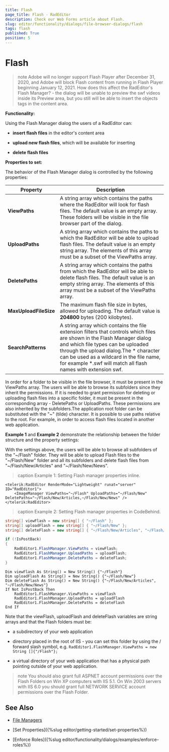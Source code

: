 ```yaml
---
title: Flash
page_title: Flash - RadEditor
description: Check our Web Forms article about Flash.
slug: editor/functionality/dialogs/file-browser-dialogs/flash
tags: flash
published: True
position: 5
---
```


# Flash

>note Adobe will no longer support Flash Player after December 31, 2020, and Adobe will block Flash content from running in Flash Player beginning January 12, 2021. How does this affect the RadEditor's Flash Manager? - the dialog will be unable to preview the swf videos inside its Preview area, but you still will be able to insert the objects tags in the content area.

**Functionality:**

Using the Flash Manager dialog the users of a RadEditor can:

* **insert flash files** in the editor's content area

* **upload new flash files**, which will be available for inserting

* **delete flash files**

**Properties to set:**

The behavior of the Flash Manager dialog is controlled by the following properties:  

|  **Property**  |  **Description**  |
| ------ | ------ |
| **ViewPaths** |A string array which contains the paths where the RadEditor will look for flash files. The default value is an empty array. These folders will be visible in the file browser part of the dialog.|
| **UploadPaths** |A string array which contains the paths to which the RadEditor will be able to upload flash files. The default value is an empty string array. The elements of this array must be a subset of the ViewPaths array.|
| **DeletePaths** |A string array which contains the paths from which the RadEditor will be able to delete flash files. The default value is an empty string array. The elements of this array must be a subset of the ViewPaths array.|
| **MaxUploadFileSize** |The maximum flash file size in bytes, allowed for uploading. The default value is **204800** bytes (200 kilobytes).|
| **SearchPatterns** |A string array which contains the file extension filters that controls which files are shown in the Flash Manager dialog and which file types can be uploaded through the upload dialog.The * character can be used as a wildcard in the file name, for example *.swf will match all flash names with extension swf.|

In order for a folder to be visible in the file browser, it must be present in the ViewPaths array. The users will be able to browse its subfolders since they inherit the permissions. If it is needed to grant permission for deleting or uploading flash files into a specific folder, it must be present in the corresponding array - DeletePaths or UploadPaths. These permissions are also inherited by the subfolders.The application root folder can be substituted with the "~" (tilde) character. It is possible to use paths relative to the root. For example, in order to access flash files located in another web application.

**Example 1** and **Example 2** demonstrate the relationship between the folder structure and the property settings:

With the settings above, the users will be able to browse all subfolders of the "~/Flash" folder. They will be able to upload Flash files to the "~/Flash/New" folder and all its subfolders and delete flash files from "~/Flash/New/Articles" and "~/Flash/New/News".

>caption Example 1: Setting Flash manager properties inline.

````ASP.NET
<telerik:RadEditor RenderMode="Lightweight" runat="server" ID="RadEditor1">
	<ImageManager ViewPaths="~/Flash" UploadPaths="~/Flash/New" DeletePaths="~/Flash/New/Articles,~/Flash/New/News" />
</telerik:RadEditor>
````



>caption Example 2: Setting Flash manager properties in CodeBehind.

````C#
string[] viewFlash = new string[] { "~/Flash" };
string[] uploadFlash = new string[] { "~/Flash/New" };
string[] deleteFlash = new string[] { "~/Flash/New/Articles", "~/Flash/New/News" };

if (!IsPostBack)
{
	RadEditor1.FlashManager.ViewPaths = viewFlash;
	RadEditor1.FlashManager.UploadPaths = uploadFlash;
	RadEditor1.FlashManager.DeletePaths = deleteFlash;
} 	
````
````VB
Dim viewFlash As String() = New String() {"~/Flash"}
Dim uploadFlash As String() = New String() {"~/Flash/New"}
Dim deleteFlash As String() = New String() {"~/Flash/New/Articles", "~/Flash/New/News"}
If Not IsPostBack Then
	RadEditor1.FlashManager.ViewPaths = viewFlash
	RadEditor1.FlashManager.UploadPaths = uploadFlash
	RadEditor1.FlashManager.DeletePaths = deleteFlash
End If
````

Note that the viewFlash, uploadFlash and deleteFlash variables are string arrays and that the Flash folders must be:

* a subdirectory of your web application

* directory placed in the root of IIS - you can set this folder by using the / forward slash symbol, e.g. `RadEditor1.FlashManager.ViewPaths = new String []{"/Flash"};`

* a virtual directory of your web application that has a physical path pointing outside of your web application.

>note You should also grant full ASPNET account permissions over the Flash Folders on Win XP computers with IIS 5.1. On Win 2003 servers with IIS 6.0 you should grant full NETWORK SERVICE account permissions over the Flash Folder.


## See Also

 * [File Managers](https://demos.telerik.com/aspnet/prometheus/Editor/Examples/FileManagers/DefaultCS.aspx)

 * [Set Properties]({%slug editor/getting-started/set-properties%})

 * [Enforce Roles]({%slug editor/functionality/dialogs/examples/enforce-roles%})

